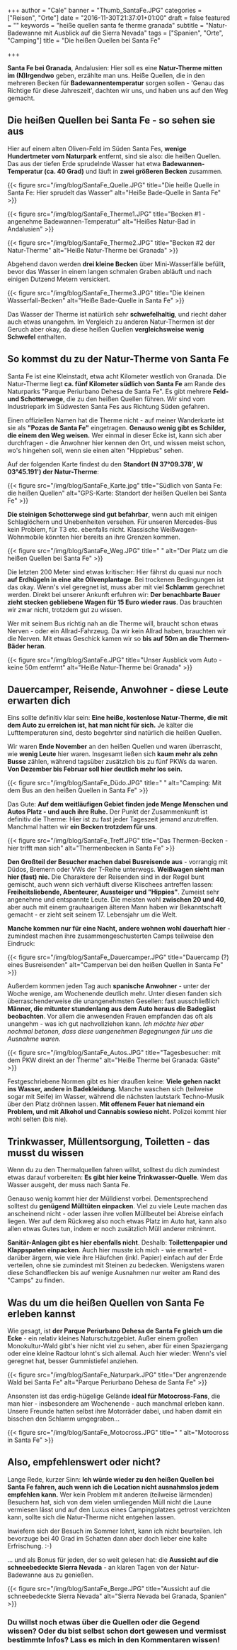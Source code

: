 +++
author = "Cale"
banner = "Thumb_SantaFe.JPG"
categories = ["Reisen", "Orte"]
date = "2016-11-30T21:37:01+01:00"
draft = false
featured = ""
keywords = "heiße quellen santa fe therme granada"
subtitle = "Natur-Badewanne mit Ausblick auf die Sierra Nevada"
tags = ["Spanien", "Orte", "Camping"]
title = "Die heißen Quellen bei Santa Fe"

+++

**Santa Fe bei Granada**, Andalusien: Hier soll es eine **Natur-Therme mitten im (N)Irgendwo** geben, erzählte man uns. Heiße Quellen, die in den mehreren Becken für **Badewannentemperatur** sorgen sollen - 'Genau das Richtige für diese Jahreszeit', dachten wir uns, und haben uns auf den Weg gemacht. <!--more-->

## Die heißen Quellen bei Santa Fe - so sehen sie aus    

Hier auf einem alten Oliven-Feld im Süden Santa Fes, **wenige Hundertmeter vom Naturpark** entfernt, sind sie also: die heißen Quellen. Das aus der tiefen Erde sprudelnde Wasser hat etwa **Badewannen-Temperatur (ca. 40 Grad)** und läuft in **zwei größeren Becken** zusammen.   

{{< figure src="/img/blog/SantaFe_Quelle.JPG" title="Die heiße Quelle in Santa Fe: Hier sprudelt das Wasser" alt="Heiße Bade-Quelle in Santa Fe" >}}    

{{< figure src="/img/blog/SantaFe_Therme1.JPG" title="Becken #1 - angenehme Badewannen-Temperatur" alt="Heißes Natur-Bad in Andalusien" >}}  

{{< figure src="/img/blog/SantaFe_Therme2.JPG" title="Becken #2 der Natur-Therme" alt="Heiße Natur-Therme bei Granada" >}}

Abgehend davon werden **drei kleine Becken** über Mini-Wasserfälle befüllt, bevor das Wasser in einem langen schmalen Graben abläuft und nach einigen Dutzend Metern versickert.      

{{< figure src="/img/blog/SantaFe_Therme3.JPG" title="Die kleinen Wasserfall-Becken" alt="Heiße Bade-Quelle in Santa Fe" >}} 

Das Wasser der Therme ist natürlich sehr **schwefelhaltig**, und riecht daher auch etwas unangehm. Im Vergleich zu anderen Natur-Thermen ist der Geruch aber okay, da diese heißen Quellen **vergleichsweise wenig Schwefel** enthalten.     

## So kommst du zu der Natur-Therme von Santa Fe

Santa Fe ist eine Kleinstadt, etwa acht Kilometer westlich von Granada. Die Natur-Therme liegt **ca. fünf Kilometer südlich von Santa Fe** am Rande des Naturparks "Parque Periurbano Dehesa de Santa Fe". Es gibt mehrere **Feld- und Schotterwege**, die zu den heißen Quellen führen. Wir sind vom Industriepark im Südwesten Santa Fes aus Richtung Süden gefahren.     

Einen offiziellen Namen hat die Therme nicht - auf meiner Wanderkarte ist sie als **"Pozas de Santa Fe"** eingetragen. **Genauso wenig gibt es Schilder, die einem den Weg weisen.** Wer einmal in dieser Ecke ist, kann sich aber durchfragen - die Anwohner hier kennen den Ort, und wissen meist schon, wo's hingehen soll, wenn sie einen alten "Hippiebus" sehen.    

Auf der folgenden Karte findest du den **Standort (N 37°09.378', W 03°45.191') der Natur-Therme**:     

{{< figure src="/img/blog/SantaFe_Karte.jpg" title="Südlich von Santa Fe: die heißen Quellen" alt="GPS-Karte: Standort der heißen Quellen bei Santa Fe" >}}  

**Die steinigen Schotterwege sind gut befahrbar**, wenn auch mit einigen Schlaglöchern und Unebenheiten versehen. Für unseren Mercedes-Bus kein Problem, für T3 etc. ebenfalls nicht. Klassische Weißwagen-Wohnmobile könnten hier bereits an ihre Grenzen kommen.    

{{< figure src="/img/blog/SantaFe_Weg.JPG" title=" " alt="Der Platz um die heißen Quellen bei Santa Fe" >}} 

Die letzten 200 Meter sind etwas kritischer: Hier fährst du quasi nur noch **auf Erdhügeln in eine alte Olivenplantage**. Bei trockenen Bedingungen ist das okay. Wenn's viel geregnet ist, muss aber mit viel **Schlamm** gerechnet werden. Direkt bei unserer Ankunft erfuhren wir: **Der benachbarte Bauer zieht stecken gebliebene Wagen für 15 Euro wieder raus**. Das brauchten wir zwar nicht, trotzdem gut zu wissen.    

Wer mit seinem Bus richtig nah an die Therme will, braucht schon etwas Nerven - oder ein Allrad-Fahrzeug. Da wir kein Allrad haben, brauchten wir die Nerven. Mit etwas Geschick kamen wir so **bis auf 50m an die Thermen-Bäder heran**.  

{{< figure src="/img/blog/SantaFe.JPG" title="Unser Ausblick vom Auto - keine 50m entfernt" alt="Heiße Natur-Therme bei Granada" >}}  



## Dauercamper, Reisende, Anwohner - diese Leute erwarten dich

Eins sollte definitiv klar sein: **Eine heiße, kostenlose Natur-Therme, die mit dem Auto zu erreichen ist, hat man nicht für sich.** Je kälter die Lufttemperaturen sind, desto begehrter sind natürlich die heißen Quellen.    

Wir waren **Ende November** an den heißen Quellen und waren überrascht, wie **wenig Leute** hier waren. Insgesamt ließen sich **kaum mehr als zehn Busse** zählen, während tagsüber zusätzlich bis zu fünf PKWs da waren. **Von Dezember bis Februar soll hier deutlich mehr los sein.**  

{{< figure src="/img/blog/SantaFe_Düdo.JPG" title=" " alt="Camping: Mit dem Bus an den heißen Quellen in Santa Fe" >}}  

Das Gute: **Auf dem weitläufigen Gebiet finden jede Menge Menschen und Autos Platz - und auch ihre Ruhe.** Der Punkt der Zusammenkunft ist definitiv die Therme: Hier ist zu fast jeder Tageszeit jemand anzutreffen. Manchmal hatten wir **ein Becken trotzdem für uns**.    

{{< figure src="/img/blog/SantaFe_Treff.JPG" title="Das Thermen-Becken - hier trifft man sich" alt="Thermenbecken in Santa Fe" >}} 

**Den Großteil der Besucher machen dabei Busreisende aus** - vorrangig mit Düdos, Bremern oder VWs der T-Reihe unterwegs. **Weißwagen sieht man hier (fast) nie.** Die Charaktere der Reisenden sind in der Regel bunt gemischt, auch wenn sich verhäuft diverse Klischees antreffen lassen: **Freiheitsliebende, Abenteurer, Aussteiger und "Hippies"**. Zumeist sehr angenehme und entspannte Leute. Die meisten wohl **zwischen 20 und 40**, aber auch mit einem grauhaarigen älteren Mann haben wir Bekanntschaft gemacht - er zieht seit seinem 17. Lebensjahr um die Welt.     

**Manche kommen nur für eine Nacht, andere wohnen wohl dauerhaft hier** - zumindest machen ihre zusammengeschusterten Camps teilweise den Eindruck:     

{{< figure src="/img/blog/SantaFe_Dauercamper.JPG" title="Dauercamp (?) eines Busreisenden" alt="Campervan bei den heißen Quellen in Santa Fe" >}}

Außerdem kommen jeden Tag auch **spanische Anwohner** - unter der Woche wenige, am Wochenende deutlich mehr. Unter diesen fanden sich überraschenderweise die unangenehmsten Gesellen: fast ausschließlich **Männer, die mitunter stundenlang aus dem Auto heraus die Badegäst beobachten**. Vor allem die anwesenden Frauen empfanden das oft als unangehm - was ich gut nachvollziehen kann. *Ich möchte hier aber nochmal betonen, dass diese uangenehmen Begegnungen für uns die Ausnahme waren.*    

{{< figure src="/img/blog/SantaFe_Autos.JPG" title="Tagesbesucher: mit dem PKW direkt an der Therme" alt="Heiße Therme bei Granada: Gäste" >}}   

Festgeschriebene Normen gibt es hier draußen keine: **Viele gehen nackt ins Wasser, andere in Badekleidung.** Manche waschen sich (teilweise sogar mit Seife) im Wasser, während die nächsten lautstark Techno-Musik über den Platz dröhnen lassen. **Mit offenem Feuer hat niemand ein Problem, und mit Alkohol und Cannabis sowieso nicht.** Polizei kommt hier wohl selten (bis nie).    

## Trinkwasser, Müllentsorgung, Toiletten - das musst du wissen

Wenn du zu den Thermalquellen fahren willst, solltest du dich zumindest etwas darauf vorbereiten: **Es gibt hier keine Trinkwasser-Quelle**. Wem das Wasser ausgeht, der muss nach Santa Fe.     

Genauso wenig kommt hier der Mülldienst vorbei. Dementsprechend solltest du **genügend Mülltüten einpacken**. Viel zu viele Leute machen das anscheinend nicht - oder lassen ihre vollen Müllbeutel bei Abreise einfach liegen. Wer auf dem Rückweg also noch etwas Platz im Auto hat, kann also allen etwas Gutes tun, indem er noch zusätzlich Müll anderer mitnimmt.    

**Sanitär-Anlagen gibt es hier ebenfalls nicht**. Deshalb: **Toilettenpapier und Klappspaten einpacken**. Auch hier musste ich mich - wie erwartet - darüber ärgern, wie viele ihre Häufchen (inkl. Papier) einfach auf der Erde verteilen, ohne sie zumindest mit Steinen zu bedecken. Wenigstens waren diese Schandflecken bis auf wenige Ausnahmen nur weiter am Rand des "Camps" zu finden.

## Was du um die heißen Quellen von Santa Fe erleben kannst

Wie gesagt, ist **der Parque Periurbano Dehesa de Santa Fe gleich um die Ecke** - ein relativ kleines Naturschutzgebiet. Außer einem großen Monokultur-Wald gibt's hier nicht viel zu sehen, aber für einen Spaziergang oder eine kleine Radtour lohnt's sich allemal. Auch hier wieder: Wenn's viel geregnet hat, besser Gummistiefel anziehen.  

{{< figure src="/img/blog/SantaFe_Naturpark.JPG" title="Der angrenzende Wald bei Santa Fe" alt="Parque Periurbano Dehesa de Santa Fe" >}}  

Ansonsten ist das erdig-hügelige Gelände **ideal für Motocross-Fans**, die man hier - insbesondere am Wochenende - auch manchmal erleben kann. Unsere Freunde hatten selbst ihre Motorräder dabei, und haben damit ein bisschen den Schlamm umgegraben...

{{< figure src="/img/blog/SantaFe_Motocross.JPG" title=" " alt="Motocross in Santa Fe" >}}  

## Also, empfehlenswert oder nicht?    

Lange Rede, kurzer Sinn: **Ich würde wieder zu den heißen Quellen bei Santa Fe fahren, auch wenn ich die Location nicht ausnahmslos jedem empfehlen kann.** Wer kein Problem mit anderen (teilweise lärmenden) Besuchern hat, sich von dem vielen umliegenden Müll nicht die Laune vermiesen lässt und auf den Luxus eines Campingplatzes getrost verzichten kann, sollte sich die Natur-Therme nicht entgehen lassen.    

Inwiefern sich der Besuch im Sommer lohnt, kann ich nicht beurteilen. Ich bevorzuge bei 40 Grad im Schatten dann aber doch lieber eine kalte Erfrischung. :-)


... und als Bonus für jeden, der so weit gelesen hat: die **Aussicht auf die schneebedeckte Sierra Nevada** - an klaren Tagen von der Natur-Badewanne aus zu genießen.

{{< figure src="/img/blog/SantaFe_Berge.JPG" title="Aussicht auf die schneebedeckte Sierra Nevada" alt="Sierra Nevada bei Granada, Spanien" >}} 

### Du willst noch etwas über die Quellen oder die Gegend wissen? Oder du bist selbst schon dort gewesen und vermisst bestimmte Infos? Lass es mich in den Kommentaren wissen!
